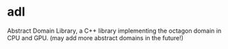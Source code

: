 # adl
Abstract Domain Library, a C++ library implementing the octagon domain in CPU and GPU. (may add more abstract domains in the future!)
